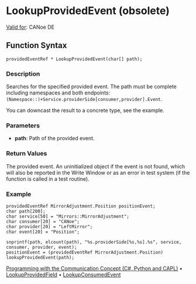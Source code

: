 # LookupProvidedEvent (obsolete)

[Valid for](../../../Shared/FeatureAvailability.md): CANoe DE

## Function Syntax

```plaintext
providedEventRef * LookupProvidedEvent(char[] path);
```

### Description

Searches for the specified provided event. The path must be complete including namespaces and both endpoints: `(Namespace::)+Service.providerSide[consumer,provider].Event`.

You can downcast the result to a concrete type, see the example.

### Parameters

- **path**: Path of the provided event.

### Return Values

The provided event. An uninitialized object if the event is not found, which will also be reported in the Write Window or as an error in test system (if the function is called in a test routine).

### Example

```plaintext
providedEventRef MirrorAdjustment.Position positionEvent;
char path[200];
char service[50] = "Mirrors::MirrorAdjustment";
char consumer[20] = "CANoe";
char provider[20] = "LeftMirror";
char event[20] = "Position";

snprintf(path, elcount(path), "%s.providerSide[%s,%s].%s", service, consumer, provider, event);
positionEvent = (providedEventRef MirrorAdjustment.Position) lookupProvidedEvent(path);
```

[Programming with the Communication Concept (C#, Python and CAPL)](../../../CANoeCANalyzer/CommunicationConcept/Programming/CCP.md) • [LookupProvidedField](CAPLfunctionLookupProvidedField.md) • [LookupConsumedEvent](CAPLfunctionLookupConsumedEvent.md)
